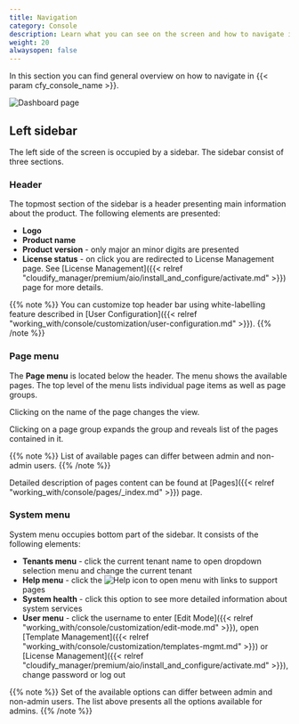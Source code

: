 ```yaml
---
title: Navigation
category: Console
description: Learn what you can see on the screen and how to navigate in the application.
weight: 20
alwaysopen: false
---
```


In this section you can find general overview on how to navigate in {{< param cfy_console_name >}}.  

![Dashboard page]( /images/ui/pages/dashboard-page.png )

## Left sidebar

The left side of the screen is occupied by a sidebar. The sidebar consist of three sections.

### Header

The topmost section of the sidebar is a header presenting main information about the product. The following elements are presented:

* **Logo**
* **Product name**
* **Product version** - only major an minor digits are presented
* **License status** - on click you are redirected to License Management page. See [License Management]({{< relref "cloudify_manager/premium/aio/install_and_configure/activate.md" >}}) page for more details.

{{% note %}}
You can customize top header bar using white-labelling feature described in [User Configuration]({{< relref "working_with/console/customization/user-configuration.md" >}}).
{{% /note %}}

### Page menu

The **Page menu** is located below the header. The menu shows the available pages. The top level of the menu lists individual page items as well as page groups.

Clicking on the name of the page changes the view.

Clicking on a page group expands the group and reveals list of the pages contained in it.

{{% note %}}
List of available pages can differ between admin and non-admin users.
{{% /note %}}

Detailed description of pages content can be found at [Pages]({{< relref "working_with/console/pages/_index.md" >}}) page.

### System menu

System menu occupies bottom part of the sidebar. It consists of the following elements:

* **Tenants menu** - click the current tenant name to open dropdown selection menu and change the current tenant
* **Help menu** - click the ![Help icon]( /images/ui/icons/help-icon.png ) to open menu with links to support pages
* **System health** - click this option to see more detailed information about system services
* **User menu** - click the username to enter [Edit Mode]({{< relref "working_with/console/customization/edit-mode.md" >}}), open [Template Management]({{< relref "working_with/console/customization/templates-mgmt.md" >}}) or [License Management]({{< relref "cloudify_manager/premium/aio/install_and_configure/activate.md" >}}), change password or log out

{{% note %}}
Set of the available options can differ between admin and non-admin users. The list above presents all the options available for admins.
{{% /note %}}
